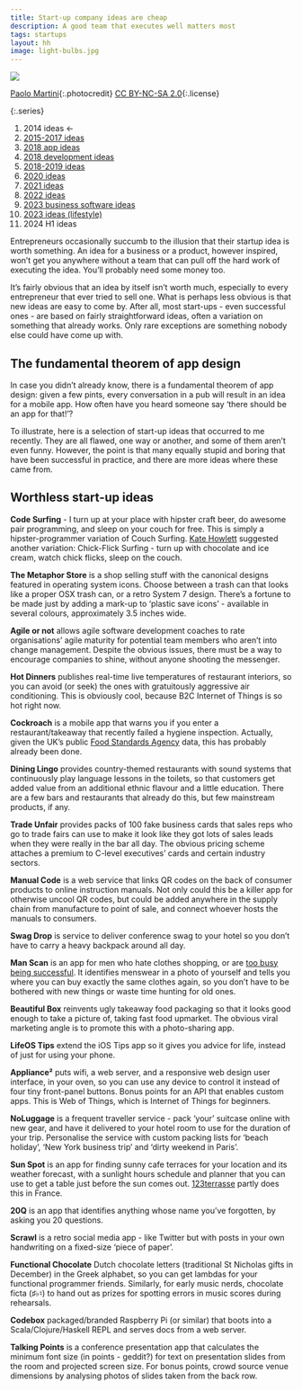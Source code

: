 ```yaml
---
title: Start-up company ideas are cheap
description: A good team that executes well matters most
tags: startups
layout: hh
image: light-bulbs.jpg
---
```


![](light-bulbs.jpg)

[Paolo Martini](https://www.flickr.com/photos/locomosquito/7450708614){:.photocredit}
[CC BY-NC-SA 2.0](https://creativecommons.org/licenses/by-nc-sa/2.0/){:.license}

{:.series}
1. 2014 ideas ←
2. [2015-2017 ideas](startup-ideas-misc)
3. [2018 app ideas](startup-ideas-apps)
4. [2018 development ideas](startup-ideas-development)
5. [2018-2019 ideas](startup-ideas-2018-2019)
6. [2020 ideas](startup-ideas-2020)
7. [2021 ideas](startup-ideas-2021)
8. [2022 ideas](startup-ideas-2022)
9. [2023 business software ideas](startup-ideas-2023-business)
10. [2023 ideas (lifestyle)](startup-ideas-2023-lifestyle)
11. 2024 H1 ideas

Entrepreneurs occasionally succumb to the illusion that their startup idea is worth something. An idea for a business or a product, however inspired, won’t get you anywhere without a team that can pull off the hard work of executing the idea. You’ll probably need some money too.

It’s fairly obvious that an idea by itself isn’t worth much, especially to every entrepreneur that ever tried to sell one. What is perhaps less obvious is that new ideas are easy to come by. After all, most start-ups - even successful ones - are based on fairly straightforward ideas, often a variation on something that already works. Only rare exceptions are something nobody else could have come up with.

## The fundamental theorem of app design

In case you didn’t already know, there is a fundamental theorem of app design:
given a few pints, every conversation in a pub will result in an idea for a mobile app. How often have you heard someone say ‘there should be an app for that!’?

To illustrate, here is a selection of start-up ideas that occurred to me recently. They are all flawed, one way or another, and some of them aren’t even funny. However, the point is that many equally stupid and boring that have been successful in practice, and there are more ideas where these came from.

## Worthless start-up ideas

**Code Surfing** - I turn up at your place with hipster craft beer, do awesome pair programming, and sleep on your couch for free. This is simply a hipster-programmer variation of Couch Surfing. [Kate Howlett](https://twitter.com/AmethystWillow) suggested another variation: Chick-Flick Surfing - turn up with chocolate and ice cream, watch chick flicks, sleep on the couch.

**The Metaphor Store** is a shop selling stuff with the canonical designs featured in operating system icons. Choose between a trash can that looks like a proper OSX trash can, or a retro System 7 design. There’s a fortune to be made just by adding a mark-up to ‘plastic save icons’ - available in several colours, approximately 3.5 inches wide.

**Agile or not** allows agile software development coaches to rate organisations’ agile maturity for potential team members who aren’t into change management. Despite the obvious issues, there must be a way to encourage companies to shine, without anyone shooting the messenger.

**Hot Dinners** publishes real-time live temperatures of restaurant interiors, so you can avoid (or seek) the ones with gratuitously aggressive air conditioning. This is obviously cool, because B2C Internet of Things is so hot right now.

**Cockroach** is a mobile app that warns you if you enter a restaurant/takeaway that recently failed a hygiene inspection. Actually, given the UK’s public [Food Standards Agency](http://ratings.food.gov.uk) data, this has probably already been done.

**Dining Lingo** provides country-themed restaurants with sound systems that continuously play language lessons in the toilets, so that customers get added value from an additional ethnic flavour and a little education. There are a few bars and restaurants that already do this, but few mainstream products, if any.

**Trade Unfair** provides packs of 100 fake business cards that sales reps who go to trade fairs can use to make it look like they got lots of sales leads when they were really in the bar all day. The obvious pricing scheme attaches a premium to C-level executives’ cards and certain industry sectors.

**Manual Code** is a web service that links QR codes on the back of consumer products to online instruction manuals. Not only could this be a killer app for otherwise uncool QR codes, but could be added anywhere in the supply chain from manufacture to point of sale, and connect whoever hosts the manuals to consumers.

**Swag Drop** is service to deliver conference swag to your hotel so you don’t have to carry a heavy backpack around all day.

**Man Scan** is an app for men who hate clothes shopping, or are [too busy being successful](http://elitedaily.com/money/science-simplicity-successful-people-wear-thing-every-day/849141/). It identifies menswear in a photo of yourself and tells you where you can buy exactly the same clothes again, so you don’t have to be bothered with new things or waste time hunting for old ones.

**Beautiful Box** reinvents ugly takeaway food packaging so that it looks good enough to take a picture of, taking fast food upmarket. The obvious viral marketing angle is to promote this with a photo-sharing app.

**LifeOS Tips** extend the iOS Tips app so it gives you advice for life, instead of just for using your phone.

**Appliance²** puts wifi, a web server, and a responsive web design user interface, in your oven, so you can use any device to control it instead of four tiny front-panel buttons. Bonus points for an API that enables custom apps. This is Web of Things, which is Internet of Things for beginners.

**NoLuggage** is a frequent traveller service - pack ‘your’ suitcase online with new gear, and have it delivered to your hotel room to use for the duration of your trip. Personalise the service with custom packing lists for ‘beach holiday’, ‘New York business trip’ and ‘dirty weekend in Paris’.

**Sun Spot** is an app for finding sunny cafe terraces for your location and its weather forecast,
with a sunlight hours schedule and planner that you can use to get a table just before the sun comes out. [123terrasse](http://www.123terrasse.fr/) partly does this in France.

**20Q** is an app that identifies anything whose name you’ve forgotten, by asking you 20 questions.

**Scrawl** is a retro social media app - like Twitter but with posts in your own handwriting on a fixed-size ‘piece of paper’.

**Functional Chocolate** Dutch chocolate letters (traditional St Nicholas gifts in December) in the Greek alphabet, so you can get lambdas for your functional programmer friends. Similarly, for early music nerds, chocolate ficta (♯♭♮) to hand out as prizes for spotting errors in music scores during rehearsals.

**Codebox** packaged/branded Raspberry Pi (or similar) that boots into a Scala/Clojure/Haskell REPL and serves docs from a web server.

**Talking Points** is a conference presentation app that calculates the minimum font size (in points - geddit?) for text on presentation slides from the room and projected screen size. For bonus points, crowd source venue dimensions by analysing photos of slides taken from the back row.
